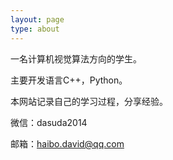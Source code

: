 ```yaml
---
layout: page
type: about
---
```


一名计算机视觉算法方向的学生。

主要开发语言C++，Python。

本网站记录自己的学习过程，分享经验。

微信：dasuda2014

邮箱：haibo.david@qq.com
